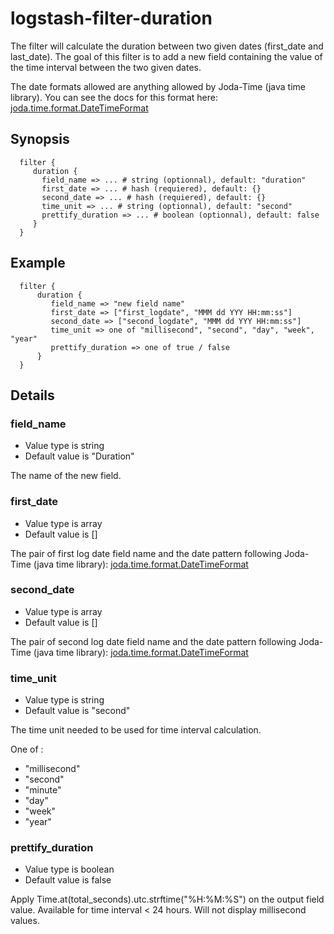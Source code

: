 # logstash-filter-duration

The filter will calculate the duration between two given dates (first_date and last_date).
The goal of this filter is to add a new field containing the value of the time interval between the two given dates.

The date formats allowed are anything allowed by Joda-Time (java time library). You can see the docs for this format here:
[joda.time.format.DateTimeFormat](http://joda-time.sourceforge.net/apidocs/org/joda/time/format/DateTimeFormat.html)

## Synopsis
```
  filter {
     duration {
       field_name => ... # string (optionnal), default: "duration"
       first_date => ... # hash (requiered), default: {}
       second_date => ... # hash (requiered), default: {}
       time_unit => ... # string (optionnal), default: "second"
       prettify_duration => ... # boolean (optionnal), default: false
     }
  }
```

## Example
```
  filter {
      duration {
         field_name => "new field name"
         first_date => ["first_logdate", "MMM dd YYY HH:mm:ss"]
         second_date => ["second_logdate", "MMM dd YYY HH:mm:ss"]
         time_unit => one of "millisecond", "second", "day", "week", "year"
         prettify_duration => one of true / false
      }
  }
```

## Details
### field_name
* Value type is string
* Default value is "Duration"

The name of the new field.

### first_date
* Value type is array
* Default value is []

The pair of first log date field name and the date pattern following Joda-Time (java time library):
[joda.time.format.DateTimeFormat](http://joda-time.sourceforge.net/apidocs/org/joda/time/format/DateTimeFormat.html)

### second_date
* Value type is array
* Default value is []

The pair of second log date field name and the date pattern following Joda-Time (java time library):
[joda.time.format.DateTimeFormat](http://joda-time.sourceforge.net/apidocs/org/joda/time/format/DateTimeFormat.html)

### time_unit
* Value type is string
* Default value is "second"

The time unit needed to be used for time interval calculation.

One of : 
 * "millisecond"
 * "second"
 * "minute"
 * "day"
 * "week"
 * "year"

### prettify_duration
* Value type is boolean
* Default value is false
 
Apply Time.at(total_seconds).utc.strftime("%H:%M:%S") on the output field value.
Available for time interval < 24 hours.
Will not display millisecond values.
